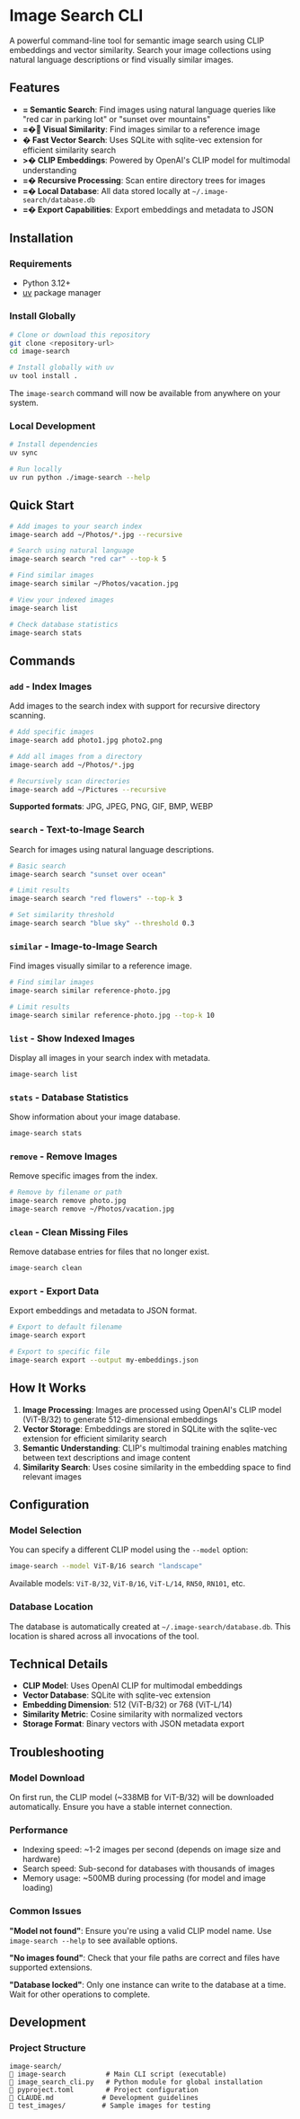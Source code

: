 # Image Search CLI

A powerful command-line tool for semantic image search using CLIP embeddings and vector similarity. Search your image collections using natural language descriptions or find visually similar images.

## Features

- **=
 Semantic Search**: Find images using natural language queries like "red car in parking lot" or "sunset over mountains"
- **=� Visual Similarity**: Find images similar to a reference image
- **� Fast Vector Search**: Uses SQLite with sqlite-vec extension for efficient similarity search
- **>� CLIP Embeddings**: Powered by OpenAI's CLIP model for multimodal understanding
- **=� Recursive Processing**: Scan entire directory trees for images
- **=� Local Database**: All data stored locally at `~/.image-search/database.db`
- **=� Export Capabilities**: Export embeddings and metadata to JSON

## Installation

### Requirements
- Python 3.12+
- [uv](https://docs.astral.sh/uv/) package manager

### Install Globally
```bash
# Clone or download this repository
git clone <repository-url>
cd image-search

# Install globally with uv
uv tool install .
```

The `image-search` command will now be available from anywhere on your system.

### Local Development
```bash
# Install dependencies
uv sync

# Run locally
uv run python ./image-search --help
```

## Quick Start

```bash
# Add images to your search index
image-search add ~/Photos/*.jpg --recursive

# Search using natural language
image-search search "red car" --top-k 5

# Find similar images
image-search similar ~/Photos/vacation.jpg

# View your indexed images
image-search list

# Check database statistics
image-search stats
```

## Commands

### `add` - Index Images
Add images to the search index with support for recursive directory scanning.

```bash
# Add specific images
image-search add photo1.jpg photo2.png

# Add all images from a directory
image-search add ~/Photos/*.jpg

# Recursively scan directories
image-search add ~/Pictures --recursive
```

**Supported formats**: JPG, JPEG, PNG, GIF, BMP, WEBP

### `search` - Text-to-Image Search
Search for images using natural language descriptions.

```bash
# Basic search
image-search search "sunset over ocean"

# Limit results
image-search search "red flowers" --top-k 3

# Set similarity threshold
image-search search "blue sky" --threshold 0.3
```

### `similar` - Image-to-Image Search
Find images visually similar to a reference image.

```bash
# Find similar images
image-search similar reference-photo.jpg

# Limit results
image-search similar reference-photo.jpg --top-k 10
```

### `list` - Show Indexed Images
Display all images in your search index with metadata.

```bash
image-search list
```

### `stats` - Database Statistics
Show information about your image database.

```bash
image-search stats
```

### `remove` - Remove Images
Remove specific images from the index.

```bash
# Remove by filename or path
image-search remove photo.jpg
image-search remove ~/Photos/vacation.jpg
```

### `clean` - Clean Missing Files
Remove database entries for files that no longer exist.

```bash
image-search clean
```

### `export` - Export Data
Export embeddings and metadata to JSON format.

```bash
# Export to default filename
image-search export

# Export to specific file
image-search export --output my-embeddings.json
```

## How It Works

1. **Image Processing**: Images are processed using OpenAI's CLIP model (ViT-B/32) to generate 512-dimensional embeddings
2. **Vector Storage**: Embeddings are stored in SQLite with the sqlite-vec extension for efficient similarity search
3. **Semantic Understanding**: CLIP's multimodal training enables matching between text descriptions and image content
4. **Similarity Search**: Uses cosine similarity in the embedding space to find relevant images

## Configuration

### Model Selection
You can specify a different CLIP model using the `--model` option:

```bash
image-search --model ViT-B/16 search "landscape"
```

Available models: `ViT-B/32`, `ViT-B/16`, `ViT-L/14`, `RN50`, `RN101`, etc.

### Database Location
The database is automatically created at `~/.image-search/database.db`. This location is shared across all invocations of the tool.

## Technical Details

- **CLIP Model**: Uses OpenAI CLIP for multimodal embeddings
- **Vector Database**: SQLite with sqlite-vec extension
- **Embedding Dimension**: 512 (ViT-B/32) or 768 (ViT-L/14)
- **Similarity Metric**: Cosine similarity with normalized vectors
- **Storage Format**: Binary vectors with JSON metadata export

## Troubleshooting

### Model Download
On first run, the CLIP model (~338MB for ViT-B/32) will be downloaded automatically. Ensure you have a stable internet connection.

### Performance
- Indexing speed: ~1-2 images per second (depends on image size and hardware)
- Search speed: Sub-second for databases with thousands of images
- Memory usage: ~500MB during processing (for model and image loading)

### Common Issues

**"Model not found"**: Ensure you're using a valid CLIP model name. Use `image-search --help` to see available options.

**"No images found"**: Check that your file paths are correct and files have supported extensions.

**"Database locked"**: Only one instance can write to the database at a time. Wait for other operations to complete.

## Development

### Project Structure
```
image-search/
   image-search          # Main CLI script (executable)
   image_search_cli.py   # Python module for global installation
   pyproject.toml        # Project configuration
   CLAUDE.md            # Development guidelines
   test_images/         # Sample images for testing
```


